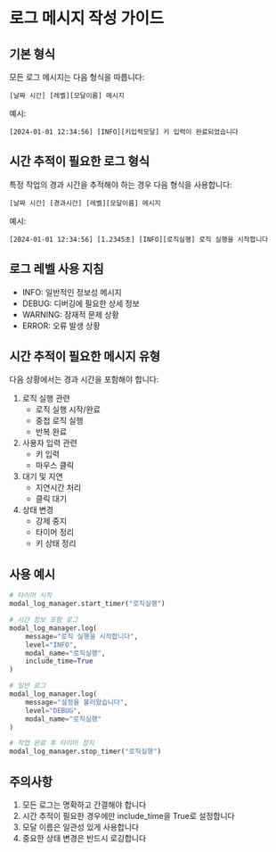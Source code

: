 # 로그 메시지 작성 가이드

## 기본 형식
모든 로그 메시지는 다음 형식을 따릅니다:
```
[날짜 시간] [레벨][모달이름] 메시지
```
예시:
```
[2024-01-01 12:34:56] [INFO][키입력모달] 키 입력이 완료되었습니다
```

## 시간 추적이 필요한 로그 형식
특정 작업의 경과 시간을 추적해야 하는 경우 다음 형식을 사용합니다:
```
[날짜 시간] [경과시간] [레벨][모달이름] 메시지
```
예시:
```
[2024-01-01 12:34:56] [1.2345초] [INFO][로직실행] 로직 실행을 시작합니다
```

## 로그 레벨 사용 지침
- INFO: 일반적인 정보성 메시지
- DEBUG: 디버깅에 필요한 상세 정보
- WARNING: 잠재적 문제 상황
- ERROR: 오류 발생 상황

## 시간 추적이 필요한 메시지 유형
다음 상황에서는 경과 시간을 포함해야 합니다:
1. 로직 실행 관련
   - 로직 실행 시작/완료
   - 중첩 로직 실행
   - 반복 완료
2. 사용자 입력 관련
   - 키 입력
   - 마우스 클릭
3. 대기 및 지연
   - 지연시간 처리
   - 클릭 대기
4. 상태 변경
   - 강제 중지
   - 타이머 정리
   - 키 상태 정리

## 사용 예시
```python
# 타이머 시작
modal_log_manager.start_timer("로직실행")

# 시간 정보 포함 로그
modal_log_manager.log(
    message="로직 실행을 시작합니다",
    level="INFO",
    modal_name="로직실행",
    include_time=True
)

# 일반 로그
modal_log_manager.log(
    message="설정을 불러왔습니다",
    level="DEBUG",
    modal_name="로직실행"
)

# 작업 완료 후 타이머 정지
modal_log_manager.stop_timer("로직실행")
```

## 주의사항
1. 모든 로그는 명확하고 간결해야 합니다
2. 시간 추적이 필요한 경우에만 include_time을 True로 설정합니다
3. 모달 이름은 일관성 있게 사용합니다
4. 중요한 상태 변경은 반드시 로깅합니다 